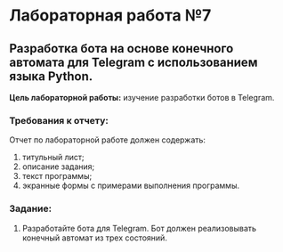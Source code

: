 # Лабораторная работа №7
## Разработка бота на основе конечного автомата для Telegram с использованием языка Python.

**Цель лабораторной работы:** изучение разработки ботов в Telegram.

### Требования к отчету:
Отчет по лабораторной работе должен содержать:
1. титульный лист;
1. описание задания;
1. текст программы;
1. экранные формы с примерами выполнения программы.

### Задание:

1. Разработайте бота для Telegram. Бот должен реализовывать конечный автомат из трех состояний.